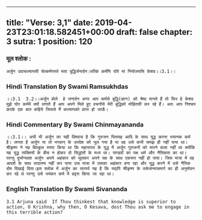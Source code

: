 
---
title: "Verse: 3,1"
date: 2019-04-23T23:01:18.582451+00:00
draft: false
chapter: 3
sutra: 1
position: 120
---
### मूल श्लोक :
```
अर्जुन उवाचज्यायसी चेत्कर्मणस्ते मता बुद्धिर्जनार्दन।तत्किं कर्मणि घोरे मां नियोजयसि केशव।।3.1।।

```

### Hindi Translation By Swami Ramsukhdas
```
।।3.1  3.2।।अर्जुन बोले  हे जनार्दन अगर आप कर्मसे बुद्धि(ज्ञान) को श्रेष्ठ मानते हैं तो फिर हे केशव मुझे घोर कर्ममें क्यों लगाते हैं आप अपने मिले हुए वचनोंसे मेरी बुद्धिको मोहितसी कर रहे हैं। अतः आप निश्चय करके एक बात कहिये जिससे मैं कल्याणको प्राप्त हो जाऊँ।

```

### Hindi Commentary By Swami Chinmayananda
```
।।3.1।। अभी भी अर्जुन का यही विश्वास है कि गुरुजन पितामह आदि के साथ युद्ध करना भयानक कर्म है। लगता है अर्जुन या तो भगवान् के उपदेश को भूल गया है या वह उसे कभी समझ ही नहीं पाया था। श्रीकृष्ण ने यह बिल्कुल स्पष्ट किया था कि महाभारत के युद्ध में अर्जुन गुरुजनों को मारने वाला नहीं था क्योंकि यह युद्ध व्यक्तियों के बीच न होकर दो सिद्धांतों के मध्य था। पाण्डवों का पक्ष धर्म और नैतिकता का था। परन्तु दुर्भाग्यवश अर्जुन अपने अहंकार को भूलकर अपने पक्ष के साथ एकरूप नहीं हो पाया। जिस मात्रा में वह आदर्श के साथ तादात्म्य नहीं कर पाया उस मात्रा में उसका अहंकार बना रहा और युद्ध करने में उसे नैतिक दोष दिखाई दिया।इस श्लोक में अर्जुन का तात्पर्य यह है कि यद्यपि श्रीकृष्ण के तर्कसंन्यासमार्ग का ही अनुमोदन कर रहे थे परन्तु उसे भयंकर कर्म में प्रवृत्त किया जा रहा था।

```

### English Translation By Swami  Sivananda
```
3.1 Arjuna said  If Thou thinkest that knowledge is superior to action, O Krishna, why then, O Kesava, dost Thou ask me to engage in this terrible action?

```

